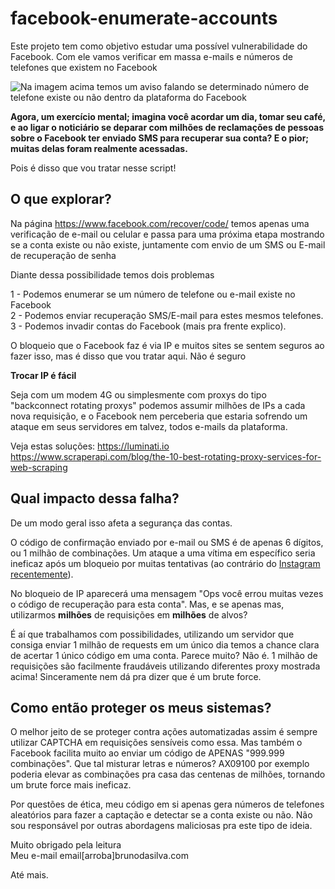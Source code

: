 
# facebook-enumerate-accounts
  
Este projeto tem como objetivo estudar uma possível vulnerabilidade do Facebook. Com ele vamos verificar em massa e-mails e 
números de telefones que existem no Facebook
  
![Na imagem acima temos um aviso falando se determinado número de telefone existe ou não dentro da plataforma do Facebook](https://i.imgur.com/CtOnY4y.png)
 
**Agora, um exercício mental; imagina você acordar um dia, tomar seu café, e ao ligar o noticiário se deparar com milhões de reclamações de pessoas sobre o Facebook ter enviado SMS para recuperar sua conta? E o pior; muitas delas foram realmente acessadas.**
  
Pois é disso que vou tratar nesse script!
  
## O que explorar?
Na página https://www.facebook.com/recover/code/ temos apenas uma verificação de e-mail ou celular e passa para uma próxima etapa mostrando se a conta existe ou não existe, juntamente com envio de um SMS ou E-mail de recuperação de senha
    
  
    
Diante dessa possibilidade temos dois problemas
  
1 - Podemos enumerar se um número de telefone ou e-mail existe no Facebook  
2 - Podemos enviar recuperação SMS/E-mail para estes mesmos telefones.  
3 - Podemos invadir contas do Facebook (mais pra frente explico).  
  
O bloqueio que o Facebook faz é via IP e muitos sites se sentem 
seguros ao fazer isso, mas é disso que vou tratar aqui. Não é seguro
  
**Trocar IP é fácil**
  
Seja com um modem 4G ou simplesmente com proxys do tipo "backconnect rotating proxys" podemos assumir milhões de IPs a cada nova requisição, e o Facebook nem perceberia que estaria sofrendo um ataque em seus servidores em talvez, todos e-mails da plataforma. 
  
Veja estas soluções:
https://luminati.io
https://www.scraperapi.com/blog/the-10-best-rotating-proxy-services-for-web-scraping
  
## Qual impacto dessa falha?
  
De um modo geral isso afeta a segurança das contas.
  
O código de confirmação enviado por e-mail ou SMS é de apenas 6 dígitos, ou 1 milhão de combinações. Um ataque a uma vítima em específico seria ineficaz após um bloqueio por muitas tentativas (ao contrário do [Instagram recentemente](https://www.forbes.com/sites/leemathews/2019/07/15/hacker-discovers-a-simple-way-to-hijack-any-instagram-account/)). 
  
No bloqueio de IP aparecerá uma mensagem "Ops você errou muitas vezes o código de recuperação para esta conta". Mas, e se apenas mas, utilizarmos **milhões** de requisições em **milhões** de alvos?
  
É aí que trabalhamos com possibilidades, utilizando um servidor que consiga enviar 1 milhão de requests em um único dia temos a chance clara de acertar 1 único código em uma conta. Parece muito? Não é. 1 milhão de requisições são facilmente fraudáveis utilizando diferentes proxy mostrada acima! Sinceramente nem dá pra dizer que é um brute force.
  
  
## Como então proteger os meus sistemas?
  
O melhor jeito de se proteger contra ações automatizadas assim é sempre utilizar CAPTCHA em requisições sensíveis como essa. Mas também o Facebook facilita muito ao enviar um código de APENAS "999.999 combinações". Que tal misturar letras e números?  AX09100 por exemplo poderia elevar as combinações pra casa das centenas de milhões, tornando um brute force mais ineficaz.
  
  
Por questões de ética, meu código em si apenas gera números de telefones aleatórios para fazer a captação e detectar se a conta existe ou não. Não sou responsável por outras abordagens maliciosas pra este tipo de ideia.
  
   
    
Muito obrigado pela leitura  
Meu e-mail email[arroba]brunodasilva.com  
  
  
Até mais.
